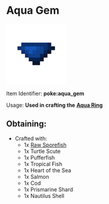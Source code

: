 # Aqua Gem

![](https://github.com/ItsMePok/PFE/blob/wikiAssets/wikiMain/aqua_gem.png?raw=true)

Item Identifier: **poke:aqua\_gem**

Usage: **Used in crafting the** [**Aqua Ring**](https://github.com/ItsMePok/PFE/wiki/Aqua-Ring)

## Obtaining:

* Crafted with:
  * 1x [Raw Sporefish](https://github.com/ItsMePok/PFE/wiki/Raw-Sporefish)
  * 1x Turtle Scute
  * 1x Pufferfish
  * 1x Tropical Fish
  * 1x Heart of the Sea
  * 1x Salmon
  * 1x Cod
  * 1x Prismarine Shard
  * 1x Nautilus Shell
